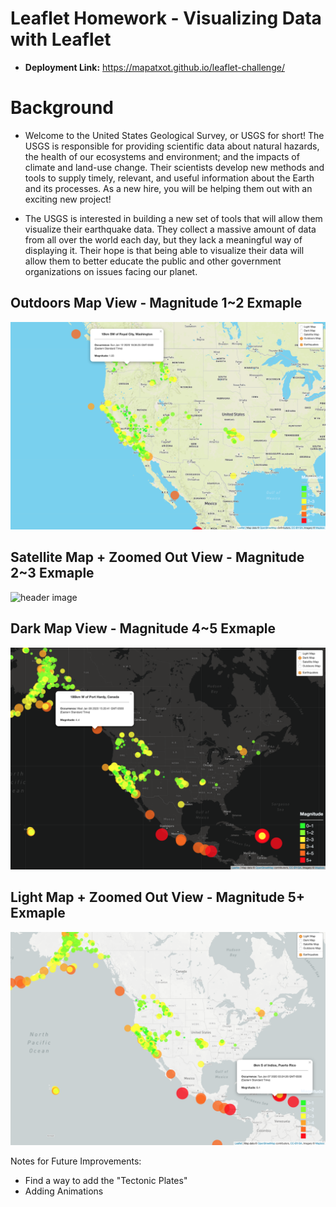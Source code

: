 # Leaflet Homework - Visualizing Data with Leaflet

* <b>Deployment Link:</b> https://mapatxot.github.io/leaflet-challenge/

# Background

* Welcome to the United States Geological Survey, or USGS for short! The USGS is responsible for providing scientific data about natural hazards, the health of our ecosystems and environment; and the impacts of climate and land-use change. Their scientists develop new methods and tools to supply timely, relevant, and useful information about the Earth and its processes. As a new hire, you will be helping them out with an exciting new project!

* The USGS is interested in building a new set of tools that will allow them visualize their earthquake data. They collect a massive amount of data from all over the world each day, but they lack a meaningful way of displaying it. Their hope is that being able to visualize their data will allow them to better educate the public and other government organizations on issues facing our planet.

## Outdoors Map View - Magnitude 1~2 Exmaple
![header image](https://raw.githubusercontent.com/MAPatxot/leaflet-challenge/master/Leaflets%20Screenshots/Screen%20Shot%202020-01-13%20at%204.59.06%20PM.png)

## Satellite Map + Zoomed Out View - Magnitude 2~3 Exmaple
![header image](https://github.com/MAPatxot/leaflet-challenge/blob/master/Leaflets%20Screenshots/Screen%20Shot%202020-01-13%20at%205.03.41%20PM.png)

## Dark Map View - Magnitude 4~5 Exmaple
![header image](https://raw.githubusercontent.com/MAPatxot/leaflet-challenge/master/Leaflets%20Screenshots/Screen%20Shot%202020-01-13%20at%204.53.46%20PM.png)

## Light Map + Zoomed Out View - Magnitude 5+ Exmaple
![header image](https://raw.githubusercontent.com/MAPatxot/leaflet-challenge/master/Leaflets%20Screenshots/Screen%20Shot%202020-01-13%20at%205.10.07%20PM.png)

Notes for Future Improvements:
* Find a way to add the "Tectonic Plates"
* Adding Animations

